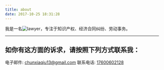 ```yaml
---
title: about
date: 2017-10-25 18:31:28
---
```

我是一名![lawyer](/images/lawyer.jpg)，专注于知识产权、经济合同纠纷、劳动事务。

---

## 如你有这方面的诉求，请按照下列方式联系我：

电子邮件: [chunxiaqiu13@gmail.com](chunxiaqiu13@gmail.com)
联系电话: [17600602128](17600602128)

